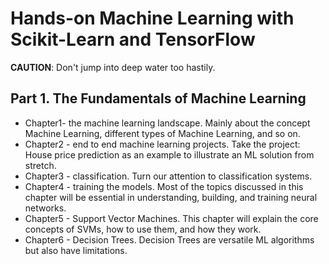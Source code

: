 # Hands-on Machine Learning with Scikit-Learn and TensorFlow

**CAUTION**: Don't jump into deep water too hastily.

## Part 1. The Fundamentals of Machine Learning

- Chapter1- the machine learning landscape. Mainly about the concept Machine Learning, different types of Machine Learning, and so on.
- Chapter2 - end to end machine learning projects. Take the project: House price prediction as an example to illustrate an ML solution from stretch.
- Chapter3 - classification. Turn our attention to classification systems.
- Chapter4 - training the models. Most of the topics discussed in this chapter will be essential in understanding, building, and training neural networks.
- Chapter5 - Support Vector Machines. This chapter will explain the core concepts of SVMs, how to use them, and how they work.
- Chapter6 - Decision Trees. Decision Trees are versatile ML algorithms but also have limitations.

